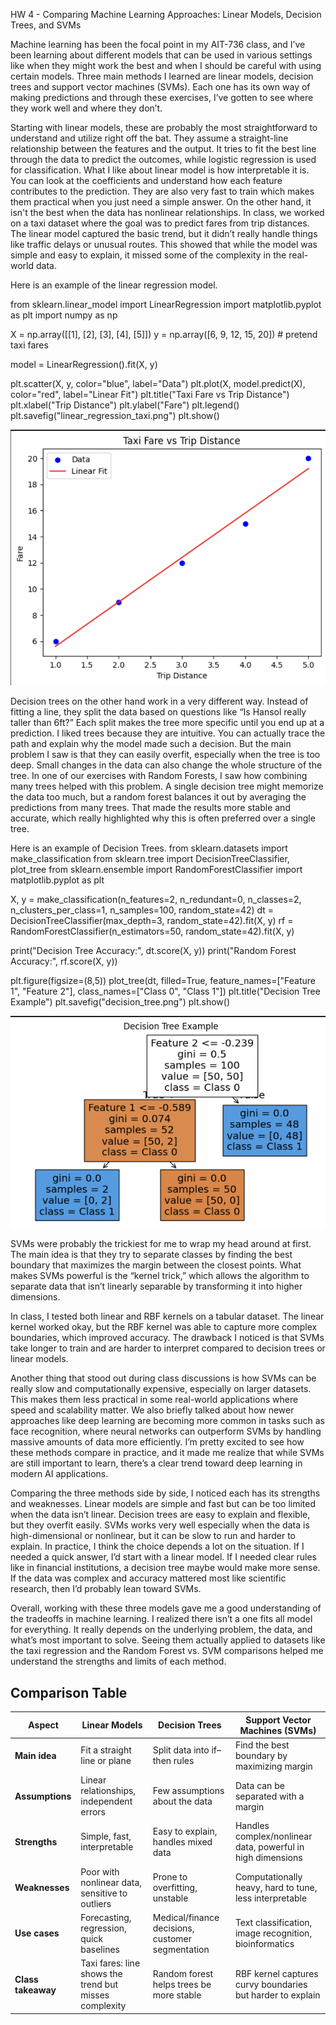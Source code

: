 HW 4 - Comparing Machine Learning Approaches: Linear Models, Decision Trees, and SVMs

Machine learning has been the focal point in my AIT-736 class, and I’ve been learning about different models that can be used in various settings like when they might work the best and when I should be careful with using certain models. Three main methods I learned are linear models, decision trees and support vector machines (SVMs). Each one has its own way of making predictions and through these exercises, I’ve gotten to see where they work well and where they don’t.

Starting with linear models, these are probably the most straightforward to understand and utilize right off the bat. They assume a straight-line relationship between the features and the output. It tries to fit the best line through the data to predict the outcomes, while logistic regression is used for classification. What I like about linear model is how interpretable it is. You can look at the coefficients and understand how each feature contributes to the prediction. They are also very fast to train which makes them practical when you just need a simple answer. On the other hand, it isn't the best when the data has nonlinear relationships. In class, we worked on a taxi dataset where the goal was to predict fares from trip distances. The linear model captured the basic trend, but it didn’t really handle things like traffic delays or unusual routes. This showed  that while the model was simple and easy to explain, it missed some of the complexity in the real-world data.

Here is an example of the linear regression model.

from sklearn.linear_model import LinearRegression
import matplotlib.pyplot as plt
import numpy as np

X = np.array([[1], [2], [3], [4], [5]])
y = np.array([6, 9, 12, 15, 20])  # pretend taxi fares

model = LinearRegression().fit(X, y)

plt.scatter(X, y, color="blue", label="Data")
plt.plot(X, model.predict(X), color="red", label="Linear Fit")
plt.title("Taxi Fare vs Trip Distance")
plt.xlabel("Trip Distance")
plt.ylabel("Fare")
plt.legend()
plt.savefig("linear_regression_taxi.png")
plt.show()

![Linear Regression](LinearRegression.png)

Decision trees on the other hand work in a very different way. Instead of fitting a line, they split the data based on questions like “Is Hansol really taller than 6ft?” Each split makes the tree more specific until you end up at a prediction. I liked trees because they are intuitive. You can actually trace the path and explain why the model made such a decision. But the main problem I saw is that they can easily overfit, especially when the tree is too deep. Small changes in the data can also change the whole structure of the tree. In one of our exercises with Random Forests, I saw how combining many trees helped with this problem. A single decision tree might memorize the data too much, but a random forest balances it out by averaging the predictions from many trees. That made the results more stable and accurate, which really highlighted why this is often preferred over a single tree.

Here is an example of Decision Trees.
from sklearn.datasets import make_classification
from sklearn.tree import DecisionTreeClassifier, plot_tree
from sklearn.ensemble import RandomForestClassifier
import matplotlib.pyplot as plt

X, y = make_classification(n_features=2, n_redundant=0, n_classes=2, 
                           n_clusters_per_class=1, n_samples=100, random_state=42)
dt = DecisionTreeClassifier(max_depth=3, random_state=42).fit(X, y)
rf = RandomForestClassifier(n_estimators=50, random_state=42).fit(X, y)

print("Decision Tree Accuracy:", dt.score(X, y))
print("Random Forest Accuracy:", rf.score(X, y))

plt.figure(figsize=(8,5))
plot_tree(dt, filled=True, feature_names=["Feature 1", "Feature 2"], class_names=["Class 0", "Class 1"])
plt.title("Decision Tree Example")
plt.savefig("decision_tree.png")
plt.show()

![Decision Tree](DecisionTree.png)

SVMs were probably the trickiest for me to wrap my head around at first. The main idea is that they try to separate classes by finding the best boundary that maximizes the margin between the closest points. What makes SVMs powerful is the “kernel trick,” which allows the algorithm to separate data that isn’t linearly separable by transforming it into higher dimensions.

In class, I tested both linear and RBF kernels on a tabular dataset. The linear kernel worked okay, but the RBF kernel was able to capture more complex boundaries, which improved accuracy. The drawback I noticed is that SVMs take longer to train and are harder to interpret compared to decision trees or linear models.

Another thing that stood out during class discussions is how SVMs can be really slow and computationally expensive, especially on larger datasets. This makes them less practical in some real-world applications where speed and scalability matter. We also briefly talked about how newer approaches like deep learning are becoming more common in tasks such as face recognition, where neural networks can outperform SVMs by handling massive amounts of data more efficiently. I’m pretty excited to see how these methods compare in practice, and it made me realize that while SVMs are still important to learn, there’s a clear trend toward deep learning in modern AI applications.

Comparing the three methods side by side, I noticed each has its strengths and weaknesses. Linear models are simple and fast but can be too limited when the data isn’t linear. Decision trees are easy to explain and flexible, but they overfit easily. SVMs works very well especially when the data is high-dimensional or nonlinear, but it can be slow to run and harder to explain. In practice, I think the choice depends a lot on the situation. If I needed a quick answer, I’d start with a linear model. If I needed clear rules like in financial institutions, a decision tree maybe would make more sense. If the data was complex and accuracy mattered most like scientific research, then I’d probably lean toward SVMs.

Overall, working with these three models gave me a good understanding of the tradeoffs in machine learning. I realized there isn’t a one fits all model for everything. It really depends on the underlying problem, the data, and what’s most important to solve. Seeing them actually applied to datasets like the taxi regression and the Random Forest vs. SVM comparisons helped me understand the strengths and limits of each method.

## Comparison Table

| Aspect            | Linear Models                          | Decision Trees                          | Support Vector Machines (SVMs)               |
|-------------------|----------------------------------------|-----------------------------------------|----------------------------------------------|
| **Main idea**     | Fit a straight line or plane           | Split data into if–then rules            | Find the best boundary by maximizing margin  |
| **Assumptions**   | Linear relationships, independent errors | Few assumptions about the data           | Data can be separated with a margin          |
| **Strengths**     | Simple, fast, interpretable            | Easy to explain, handles mixed data       | Handles complex/nonlinear data, powerful in high dimensions |
| **Weaknesses**    | Poor with nonlinear data, sensitive to outliers | Prone to overfitting, unstable            | Computationally heavy, hard to tune, less interpretable |
| **Use cases**     | Forecasting, regression, quick baselines | Medical/finance decisions, customer segmentation | Text classification, image recognition, bioinformatics |
| **Class takeaway**| Taxi fares: line shows the trend but misses complexity | Random forest helps trees be more stable | RBF kernel captures curvy boundaries but harder to explain |

